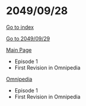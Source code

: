 # 2049/09/28

[Go to index](/README.md "Go to index")

[Go to 2049/09/29](20490929.md "Go to 2049/09/29")

[Main Page](https://omnipedia.app/wiki/2049/09/28/Main_Page "Main Page")
- Episode 1
- First Revision in Omnipedia

[Omnipedia](https://omnipedia.app/wiki/2049/09/28/Omnipedia "Omnipedia")
- Episode 1
- First Revision in Omnipedia
